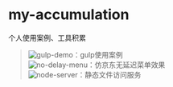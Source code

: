 # my-accumulation
个人使用案例、工具积累

> ![gulp-demo](https://github.com/toutouping/my-accumulation/tree/master/gulp-demo)：gulp使用案例  
> ![no-delay-menu](https://github.com/toutouping/my-accumulation/tree/master/no-delay-menu)：仿京东无延迟菜单效果  
> ![node-server](https://github.com/toutouping/my-accumulation/tree/master/node-server)：静态文件访问服务  
